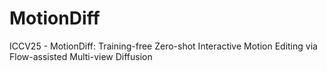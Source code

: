 # MotionDiff
ICCV25 - MotionDiff: Training-free Zero-shot Interactive Motion Editing via Flow-assisted Multi-view Diffusion
